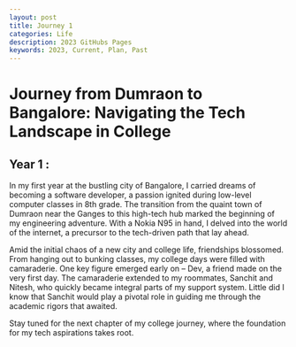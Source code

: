 ```yaml
---
layout: post
title: Journey 1
categories: Life
description: 2023 GitHubs Pages
keywords: 2023, Current, Plan, Past
---
```


# Journey from Dumraon to Bangalore: Navigating the Tech Landscape in College

## Year 1 :

In my first year at the bustling city of Bangalore, I carried dreams of becoming a software developer, a passion ignited during low-level computer classes in 8th grade. The transition from the quaint town of Dumraon near the Ganges to this high-tech hub marked the beginning of my engineering adventure. With a Nokia N95 in hand, I delved into the world of the internet, a precursor to the tech-driven path that lay ahead.

Amid the initial chaos of a new city and college life, friendships blossomed. From hanging out to bunking classes, my college days were filled with camaraderie. One key figure emerged early on – Dev, a friend made on the very first day. The camaraderie extended to my roommates, Sanchit and Nitesh, who quickly became integral parts of my support system. Little did I know that Sanchit would play a pivotal role in guiding me through the academic rigors that awaited.

Stay tuned for the next chapter of my college journey, where the foundation for my tech aspirations takes root.
